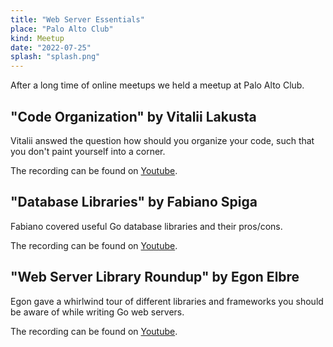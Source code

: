 ```yaml
---
title: "Web Server Essentials"
place: "Palo Alto Club"
kind: Meetup
date: "2022-07-25"
splash: "splash.png"
---
```


After a long time of online meetups we held a meetup at Palo Alto Club.

## "Code Organization" by Vitalii Lakusta

Vitalii answed the question how should you organize your code, such that you don't paint yourself into a corner.

The recording can be found on [Youtube](https://www.youtube.com/watch?v=WIVI4Dl6XKI).

## "Database Libraries" by Fabiano Spiga

Fabiano covered useful Go database libraries and their pros/cons.

The recording can be found on [Youtube](https://www.youtube.com/watch?v=Y9oHkkxC2KQ).


## "Web Server Library Roundup" by Egon Elbre

Egon gave a whirlwind tour of different libraries and frameworks you should be aware of while writing Go web servers.

The recording can be found on [Youtube](https://www.youtube.com/watch?v=Jm8UJ6cVYMw).
